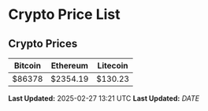 # Crypto Price List

## Crypto Prices
| Bitcoin | Ethereum | Litecoin |
| ------- | -------- | -------- |
| $86378 | $2354.19 | $130.23 |
**Last Updated:** 2025-02-27 13:21 UTC
**Last Updated:** $DATE$
